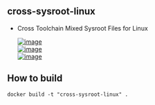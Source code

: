 cross-sysroot-linux
------

* Cross Toolchain Mixed Sysroot Files for Linux

  [![image][Linux310_GCC4]](https://hub.docker.com/r/valord577/cross-sysroot-linux310-gcc4/tags)  
  [![image][Linux310_GCC7]](https://hub.docker.com/r/valord577/cross-sysroot-linux310-gcc7/tags)  
  [![image][Linux419_GCC4]](https://hub.docker.com/r/valord577/cross-sysroot-linux419-gcc4/tags)  

How to build 
------

```shell
docker build -t "cross-sysroot-linux" .
```

[Linux310_GCC4]: https://img.shields.io/badge/Image%20Version-Linux310%20%26%20GCC4%20%28GLIBCXX_3.4.20%29-blue
[Linux310_GCC7]: https://img.shields.io/badge/Image%20Version-Linux310%20%26%20GCC7%20%28GLIBCXX_3.4.24%29-blue
[Linux419_GCC4]: https://img.shields.io/badge/Image%20Version-Linux419%20%26%20GCC4%20%28GLIBCXX_3.4.20%29-blue
